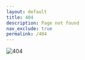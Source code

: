 ```yaml
---
layout: default
title: 404
description: Page not found
nav_exclude: true
permalink: /404
---
```


![404][404]

[404]: https://the-back-room.info/assets/images/404.webp